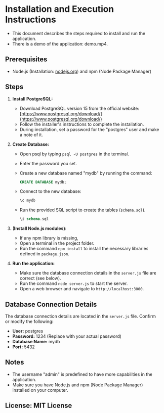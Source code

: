 # Installation and Execution Instructions

- This document describes the steps required to install and run the application.
- There is a demo of the application: demo.mp4.

## Prerequisites

* Node.js (Installation: [nodejs.org](https://nodejs.org/)) and npm (Node Package Manager)

## Steps

1. **Install PostgreSQL:**

   * Download PostgreSQL version 15 from the official website: [https://www.postgresql.org/download/](https://www.postgresql.org/download/)
   * Follow the installer's instructions to complete the installation.
   * During installation, set a password for the "postgres" user and make a note of it.

2. **Create Database:**

   * Open psql by typing `psql -U postgres` in the terminal.
   * Enter the password you set.
   * Create a new database named "mydb" by running the command:

     ```sql
     CREATE DATABASE mydb;
     ```

   * Connect to the new database:

     ```sql
     \c mydb
     ```

   * Run the provided SQL script to create the tables (`schema.sql`).

     ```sql
     \i schema.sql
     ```

3. **(Install Node.js modules):**

   * If any npm library is missing,
   * Open a terminal in the project folder.
   * Run the command `npm install` to install the necessary libraries defined in `package.json`.

4. **Run the application:**

   * Make sure the database connection details in the `server.js` file are correct (see below).
   * Run the command `node server.js` to start the server.
   * Open a web browser and navigate to `http://localhost:3000`.

## Database Connection Details

The database connection details are located in the `server.js` file.  Confirm or modify the following:

* **User:** postgres
* **Password:** 1234  (Replace with your actual password)
* **Database Name:** mydb
* **Port:** 5432

## Notes

* The username "admin" is predefined to have more capabilities in the application.
* Make sure you have Node.js and npm (Node Package Manager) installed on your computer.

## License: MIT License
